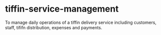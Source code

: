 # tiffin-service-management
To manage daily operations of a tiffin delivery service including customers, staff, tififn distribution, expenses and payments. 
